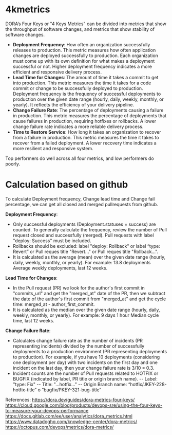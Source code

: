 # 4kmetrics
DORA’s Four Keys or "4 Keys Metrics" can be divided into metrics that show the throughput of software changes, and metrics that show stability of software changes.

- **Deployment Frequency**: How often an organization successfully releases to production. This metric measures how often application changes are deployed successfully to production. Each organization must come up with its own definition for what makes a deployment successful or not. Higher deployment frequency indicates a more efficient and responsive delivery process.
- **Lead Time for Changes**: The amount of time it takes a commit to get into production. This metric measures the time it takes for a code commit or change to be successfully deployed to production. Deployment frequency is the frequency of successful deployments to production over the given date range (hourly, daily, weekly, monthly, or yearly). It reflects the efficiency of your delivery pipeline.
- **Change Failure Rate**: The percentage of deployments causing a failure in production. This metric measures the percentage of deployments that cause failures in production, requiring hotfixes or rollbacks. A lower change failure rate indicates a more reliable delivery process.
- **Time to Restore Service**: How long it takes an organization to recover from a failure in production. This metric measures the time it takes to recover from a failed deployment. A lower recovery time indicates a more resilient and responsive system.

Top performers do well across all four metrics, and low performers do poorly.

# Calculation based on github

To calculate Deployment frequency, Change lead time and Change fail percentage, we can get all closed and merged pullrequests from github.

**Deployment Frequency**:
- Only successful deployments (Deployment.statuses = success) are counted. To generally calculate the frequency, review the number of Pull request closed and successfully (merged). Pull requests with label "deploy: Success" must be included.
- Rollbacks should be excluded: label "deploy: Rollback" or label “type: Revert” or Pull reques title "Revert..." or Pull reques title "Rollback...".
- It is calculated as the average (mean) over the given date range (hourly, daily, weekly, monthly, or yearly). For example: 13.8 deployments Average weekly deployments, last 12 weeks.

**Lead Time for Changes**:
- In the Pull request (PR) we look for the author's first commit in "commits_url" and get the "merged_at" date of the PR, then we subtract the date of the author's first commit from "merged_at" and get the cycle time: merged_at - author_first_commit.
- It is calculated as the median over the given date range (hourly, daily, weekly, monthly, or yearly). For example: 9 days 1 hour Median cycle time, last 12 weeks.

**Change Failure Rate**: 
- Calculates change failure rate as the number of incidents (PR representing incidents) divided by the number of successfully deployments to a production environment (PR representing deployments to production). For example, if you have 10 deployments (considering one deployment per day) with two incidents on the first day and one incident on the last day, then your change failure rate is 3/10 = 0.3.
- Incident counts are the number of Pull requests related to HOTFIX or BUGFIX (indicated by label, PR title or origin branch name).
-- Label: "type: Fix"
-- Title: "...hotfix..."
-- Origin Branch name: “hotfix/JKEY-228-hotfix-title” o “bugfix/PKEY-321-bug-title”


References:
https://dora.dev/guides/dora-metrics-four-keys/
https://cloud.google.com/blog/products/devops-sre/using-the-four-keys-to-measure-your-devops-performance
https://docs.gitlab.com/ee/user/analytics/dora_metrics.html
https://www.datadoghq.com/knowledge-center/dora-metrics/
https://octopus.com/devops/metrics/dora-metrics/


